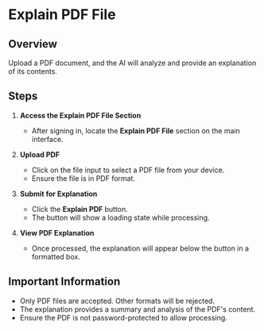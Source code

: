 # Explain PDF File

## Overview
Upload a PDF document, and the AI will analyze and provide an explanation of its contents.

## Steps
1. **Access the Explain PDF File Section**
   - After signing in, locate the **Explain PDF File** section on the main interface.

2. **Upload PDF**
   - Click on the file input to select a PDF file from your device.
   - Ensure the file is in PDF format.

3. **Submit for Explanation**
   - Click the **Explain PDF** button.
   - The button will show a loading state while processing.

4. **View PDF Explanation**
   - Once processed, the explanation will appear below the button in a formatted box.

## Important Information
- Only PDF files are accepted. Other formats will be rejected.
- The explanation provides a summary and analysis of the PDF's content.
- Ensure the PDF is not password-protected to allow processing.